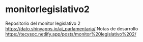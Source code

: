 # monitorlegislativo2
Repositorio del monitor legislativo 2 https://dato.shinyapps.io/ai_parlamentaria/
Notas de desarrollo https://tecysoc.netlify.app/posts/monitor%20legislativo%202/
